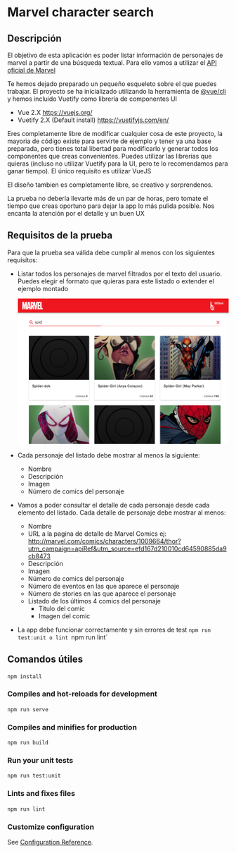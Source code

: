 # Marvel character search

## Descripción
El objetivo de esta aplicación es poder listar información de personajes de marvel a partir de una búsqueda textual.
Para ello vamos a utilizar el [API oficial de Marvel](src/api/README.md)

Te hemos dejado preparado un pequeño esqueleto sobre el que puedes trabajar. 
El proyecto se ha inicializado utilizando la herramienta de [@vue/cli](https://cli.vuejs.org/) y hemos incluido Vuetify como librería de componentes UI

* Vue 2.X https://vuejs.org/
* Vuetify 2.X (Default install) https://vuetifyjs.com/en/

Eres completamente libre de modificar cualquier cosa de este proyecto, la mayoria de código existe para servirte de ejemplo y tener ya una base preparada, pero tienes total libertad para modificarlo y generar todos los componentes que creas convenientes.
Puedes utilizar las librerías que quieras (incluso no utilizar Vuetify para la UI, pero te lo recomendamos para ganar tiempo). El único requisíto es utilizar VueJS

El diseño tambien es completamente libre, se creativo y sorprendenos.

La prueba no debería llevarte más de un par de horas, pero tomate el tiempo que creas oportuno para dejar la app lo más pulida posible. Nos encanta la atención por el detalle y un buen UX

## Requisitos de la prueba
Para que la prueba sea válida debe cumplir al menos con los siguientes requisítos:

* Listar todos los personajes de marvel filtrados por el texto del usuario. Puedes elegir el formato que quieras para este listado o extender el ejemplo montado

  ![Ejemplo](doc/example.png)

* Cada personaje del listado debe mostrar al menos la siguiente:
  * Nombre
  * Descripción
  * Imagen
  * Número de comics del personaje
  
* Vamos a poder consultar el detalle de cada personaje desde cada elemento del listado. Cada detalle de personaje debe mostrar al menos:
  * Nombre
  * URL a la pagina de detalle de Marvel Comics ej: http://marvel.com/comics/characters/1009664/thor?utm_campaign=apiRef&utm_source=efd167d210010cd64590885da9cb8473
  * Descripción
  * Imagen
  * Número de comics del personaje
  * Número de eventos en las que aparece el personaje
  * Número de stories en las que aparece el personaje
  * Listado de los últimos 4 comics del personaje
    * Titulo del comic
    * Imagen del comic 
    
* La app debe funcionar correctamente y sin errores de test `npm run test:unit o lint `npm run lint`

## Comandos útiles
```
npm install
```

### Compiles and hot-reloads for development
```
npm run serve
```

### Compiles and minifies for production
```
npm run build
```

### Run your unit tests
```
npm run test:unit
```

### Lints and fixes files
```
npm run lint
```

### Customize configuration
See [Configuration Reference](https://cli.vuejs.org/config/).
